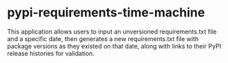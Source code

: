 # pypi-requirements-time-machine
This application allows users to input an unversioned requirements.txt file and a specific date, then generates a new requirements.txt file with package versions as they existed on that date, along with links to their PyPI release histories for validation.
